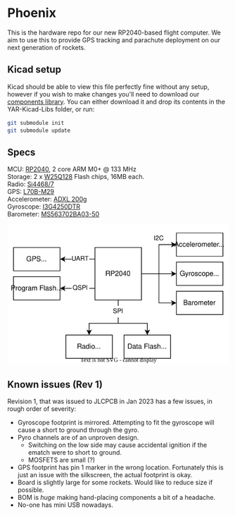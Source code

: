 # Phoenix

This is the hardware repo for our new RP2040-based flight computer. We aim to use this to provide GPS tracking and parachute deployment on our next generation of rockets.

## Kicad setup
Kicad should be able to view this file perfectly fine without any setup, however if you wish to make changes you'll need to download our [components library](https://github.com/yorkaerospace/YAR-Kicad-Libs/tree/main). You can either download it and drop its contents in the YAR-Kicad-Libs folder, or run:
```bash    
git submodule init
git submodule update
```
## Specs
MCU: [RP2040](https://docs.rs-online.com/f523/A700000007747462.pdf), 2 core ARM M0+ @ 133 MHz  
Storage: 2 x [W25Q128](https://docs.rs-online.com/cdee/0900766b81622f85.pdf) Flash chips, 16MB each.   
Radio: [Si4468/7](https://docs.rs-online.com/cabb/0900766b813b9ac6.pdf)  
GPS: [L70B-M29](https://docs.rs-online.com/74ea/0900766b8147dbe2.pdf)  
Accelerometer: [ADXL 200g](https://docs.rs-online.com/c088/0900766b812d72c4.pdf)  
Gyroscope: [I3G4250DTR](https://uk.rs-online.com/web/p/motion-sensor-ics/1116450)  
Barometer: [MS563702BA03-50](https://uk.rs-online.com/web/p/pressure-sensor-ics/8937168)  

<p align="center">
  <img src="https://github.com/yorkaerospace/Phoenix-hw/blob/main/Resources/Phoenix%20Block%20Diagram.drawio.svg" />
</p>

## Known issues (Rev 1)
Revision 1, that was issued to JLCPCB in Jan 2023 has a few issues, in rough order of severity:
- Gyroscope footprint is mirrored. Attempting to fit the gyroscope will cause a short to ground through the gyro.
- Pyro channels are of an unproven design. 
  - Switching on the low side may cause accidental ignition if the ematch were to short to ground.
  - MOSFETS are small (?)
- GPS footprint has pin 1 marker in the wrong location. Fortunately this is just an issue with the silkscreen, the actual footprint is okay.
- Board is slightly large for some rockets. Would like to reduce size if possible.
- BOM is *huge* making hand-placing components a bit of a headache.
- No-one has mini USB nowadays.
